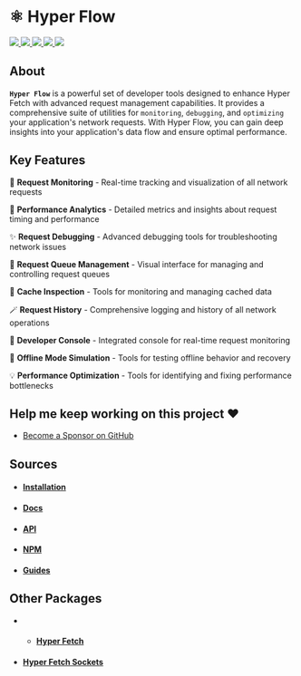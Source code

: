 # ⚛️ Hyper Flow

<p>
  <a href="https://bettertyped.com/">
    <img src="https://custom-icon-badges.demolab.com/static/v1?label=&message=BetterTyped&color=333&logo=BT" />
  </a>
  <a href="https://github.com/BetterTyped/hyper-fetch">
    <img src="https://custom-icon-badges.demolab.com/github/stars/BetterTyped/hyper-fetch?logo=star&color=118ab2" />
  </a>
  <a href="https://github.com/BetterTyped/hyper-fetch/blob/main/License.md">
    <img src="https://custom-icon-badges.demolab.com/github/license/BetterTyped/hyper-fetch?logo=law&color=yellow" />
  </a>
  <a href="https://api.codeclimate.com/v1/badges/eade9435e75ecea0c004/test_coverage">
    <img src="https://api.codeclimate.com/v1/badges/eade9435e75ecea0c004/test_coverage" />
  </a>
  <a href="https://github.com/BetterTyped/hyper-fetch">
    <img src="https://custom-icon-badges.demolab.com/badge/typescript-%23007ACC.svg?logo=typescript&logoColor=white" />
  </a>
</p>

## About

**`Hyper Flow`** is a powerful set of developer tools designed to enhance Hyper Fetch with advanced request management
capabilities. It provides a comprehensive suite of utilities for `monitoring`, `debugging`, and `optimizing` your
application's network requests. With Hyper Flow, you can gain deep insights into your application's data flow and ensure
optimal performance.

## Key Features

🔮 **Request Monitoring** - Real-time tracking and visualization of all network requests

🎯 **Performance Analytics** - Detailed metrics and insights about request timing and performance

✨ **Request Debugging** - Advanced debugging tools for troubleshooting network issues

🚀 **Request Queue Management** - Visual interface for managing and controlling request queues

💎 **Cache Inspection** - Tools for monitoring and managing cached data

🪄 **Request History** - Comprehensive logging and history of all network operations

🎊 **Developer Console** - Integrated console for real-time request monitoring

🔋 **Offline Mode Simulation** - Tools for testing offline behavior and recovery

<!-- 📡 **Request Interception** - Ability to intercept and modify requests for testing -->

<!-- 🧪 **Testing Utilities** - Built-in tools for testing network behavior -->

<!-- 🎟 **Authentication Flow Debugging** - Specialized tools for debugging auth flows -->

💡 **Performance Optimization** - Tools for identifying and fixing performance bottlenecks

## Help me keep working on this project ❤️

- [Become a Sponsor on GitHub](https://github.com/sponsors/prc5)

## Sources

- #### [Installation](https://hyperfetch.bettertyped.com/docs/getting-started/installation)
- #### [Docs](https://hyperfetch.bettertyped.com/docs/flow/overview)
- #### [API](https://hyperfetch.bettertyped.com/api/)
- #### [NPM](https://www.npmjs.com/package/@hyper-fetch/flow)
- #### [Guides](https://hyperfetch.bettertyped.com/guides/flow/getting-started)

## Other Packages

- - #### [Hyper Fetch](https://github.com/BetterTyped/hyper-fetch/tree/main/packages/core)
- #### [Hyper Fetch Sockets](https://github.com/BetterTyped/hyper-fetch/tree/main/packages/sockets)
